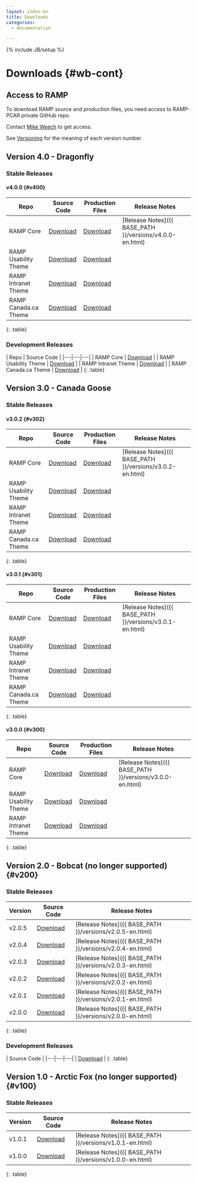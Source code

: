 ```yaml
---
layout: index-en
title: Downloads
categories:
  - documentation

---
```

{% include JB/setup %}

# Downloads {#wb-cont}


<section class="alert alert-warning">
    <h2 class="h3">Access to RAMP</h2>
    <p>To download RAMP source and production files, you need access to RAMP-PCAR private GitHub repo.</p>
    <p>Contact <a href="mailto:Mike.Weech@ec.gc.ca?Subject=RAMP%20Repo%20private%20access">Mike Weech</a> to get access.</p>
</section>

<div class="toc"></div>

See [Versioning](version-info-en.html) for the meaning of each version number.

## Version 4.0 - Dragonfly

### Stable Releases

#### v4.0.0 {#v400}

| Repo | Source Code | Production Files | Release Notes |
|---|---|---|---|
| RAMP Core | [Download](https://github.com/RAMP-PCAR/RAMP-PCAR/archive/v4.0.0.zip) | [Download](https://github.com/RAMP-PCAR/RAMP-PCAR/releases/download/v4.0.0/ramp-pcar-dist-4.0.0.zip) | [Release Notes]({{ BASE_PATH }}/versions/v4.0.0-en.html) |
| RAMP Usability Theme | [Download](https://github.com/RAMP-PCAR/ramp-theme-usability/archive/v4.0.0.zip) | [Download](https://github.com/RAMP-PCAR/ramp-theme-usability/releases/download/v4.0.0/ramp-theme-usability-dist-4.0.0.zip) |  |
| RAMP Intranet Theme | [Download](https://github.com/RAMP-PCAR/ramp-theme-intranet/archive/v4.0.0.zip) | [Download](https://github.com/RAMP-PCAR/ramp-theme-intranet/releases/download/v4.0.0/ramp-theme-intranet-dist-4.0.0.zip) |  |
| RAMP Canada.ca Theme | [Download](https://github.com/RAMP-PCAR/ramp-theme-canada/archive/v4.0.0.zip) | [Download](https://github.com/RAMP-PCAR/ramp-theme-canada/releases/download/v4.0.0/ramp-theme-canada-dist-4.0.0.zip) |  |
{: .table}

### Development Releases

| Repo | Source Code |
|---|---|---|
| RAMP Core | [Download](https://github.com/RAMP-PCAR/RAMP-PCAR/archive/develop.zip) |
| RAMP Usability Theme | [Download](https://github.com/RAMP-PCAR/ramp-theme-usability/archive/develop.zip) |
| RAMP Intranet Theme | [Download](https://github.com/RAMP-PCAR/ramp-theme-intranet/archive/develop.zip) |
| RAMP Canada.ca Theme | [Download](https://github.com/RAMP-PCAR/ramp-theme-canada/archive/develop.zip) |
{: .table}

## Version 3.0 - Canada Goose

### Stable Releases

#### v3.0.2 {#v302}

| Repo | Source Code | Production Files | Release Notes |
|---|---|---|---|
| RAMP Core | [Download](https://github.com/RAMP-PCAR/RAMP-PCAR/archive/v3.0.2.zip) | [Download](https://github.com/RAMP-PCAR/RAMP-PCAR/releases/download/v3.0.2/ramp-pcar-dist-3.0.2.zip) | [Release Notes]({{ BASE_PATH }}/versions/v3.0.2-en.html) |
| RAMP Usability Theme | [Download](https://github.com/RAMP-PCAR/ramp-theme-usability/archive/v3.0.2.zip) | [Download](https://github.com/RAMP-PCAR/ramp-theme-usability/releases/download/v3.0.2/ramp-theme-usability-dist-3.0.2.zip) |  |
| RAMP Intranet Theme | [Download](https://github.com/RAMP-PCAR/ramp-theme-intranet/archive/v3.0.2.zip) | [Download](https://github.com/RAMP-PCAR/ramp-theme-intranet/releases/download/v3.0.2/ramp-theme-intranet-dist-3.0.2.zip) |  |
| RAMP Canada.ca Theme | [Download](https://github.com/RAMP-PCAR/ramp-theme-canada/archive/v3.0.2.zip) | [Download](https://github.com/RAMP-PCAR/ramp-theme-canada/releases/download/v3.0.2/ramp-theme-canada-dist-3.0.2.zip) |  |
{: .table}

#### v3.0.1 {#v301}

| Repo | Source Code | Production Files | Release Notes |
|---|---|---|---|
| RAMP Core | [Download](https://github.com/RAMP-PCAR/RAMP-PCAR/archive/v3.0.1.zip) | [Download](https://github.com/RAMP-PCAR/RAMP-PCAR/releases/download/v3.0.1/ramp-pcar-dist-3.0.1.zip) | [Release Notes]({{ BASE_PATH }}/versions/v3.0.1-en.html) |
| RAMP Usability Theme | [Download](https://github.com/RAMP-PCAR/ramp-theme-usability/archive/v3.0.1.zip) | [Download](https://github.com/RAMP-PCAR/ramp-theme-usability/releases/download/v3.0.1/ramp-theme-usability-dist-3.0.1.zip) |  |
| RAMP Intranet Theme | [Download](https://github.com/RAMP-PCAR/ramp-theme-intranet/archive/v3.0.1.zip) | [Download](https://github.com/RAMP-PCAR/ramp-theme-intranet/releases/download/v3.0.1/ramp-theme-intranet-dist-3.0.1.zip) |  |
| RAMP Canada.ca Theme | [Download](https://github.com/RAMP-PCAR/ramp-theme-canada/archive/v3.0.1.zip) | [Download](https://github.com/RAMP-PCAR/ramp-theme-canada/releases/download/v3.0.1/ramp-theme-canada-dist-3.0.1.zip) |  |
{: .table}


#### v3.0.0 {#v300}

| Repo | Source Code | Production Files | Release Notes |
|---|---|---|---|
| RAMP Core | [Download](https://github.com/RAMP-PCAR/RAMP-PCAR/archive/v3.0.0.zip) | [Download](https://github.com/RAMP-PCAR/RAMP-PCAR/releases/download/v3.0.0/ramp-pcar-dist-3.0.0.zip) | [Release Notes]({{ BASE_PATH }}/versions/v3.0.0-en.html) |
| RAMP Usability Theme | [Download](https://github.com/RAMP-PCAR/ramp-theme-usability/archive/v3.0.0.zip) | [Download](https://github.com/RAMP-PCAR/ramp-theme-usability/releases/download/v3.0.0/ramp-theme-usability-dist-3.0.0.zip) |  |
| RAMP Intranet Theme | [Download](https://github.com/RAMP-PCAR/ramp-theme-intranet/archive/v3.0.0.zip) | [Download](https://github.com/RAMP-PCAR/ramp-theme-intranet/releases/download/v3.0.0/ramp-theme-intranet-dist-3.0.0.zip) |  |
{: .table}

## Version 2.0 - Bobcat (no longer supported) {#v200}

### Stable Releases

| Version | Source Code | Release Notes |
|---|---|---|
| v2.0.5 | [Download](https://github.com/RAMP-PCAR/RAMP-PCAR/archive/v2.0.5.zip) | [Release Notes]({{ BASE_PATH }}/versions/v2.0.5-en.html) |
| v2.0.4 | [Download](https://github.com/RAMP-PCAR/RAMP-PCAR/archive/v2.0.4.zip) | [Release Notes]({{ BASE_PATH }}/versions/v2.0.4-en.html) |
| v2.0.3 | [Download](https://github.com/RAMP-PCAR/RAMP-PCAR/archive/v2.0.3.zip) | [Release Notes]({{ BASE_PATH }}/versions/v2.0.3-en.html) |
| v2.0.2 | [Download](https://github.com/RAMP-PCAR/RAMP-PCAR/archive/v2.0.2.zip) | [Release Notes]({{ BASE_PATH }}/versions/v2.0.2-en.html) |
| v2.0.1 | [Download](https://github.com/RAMP-PCAR/RAMP-PCAR/archive/v2.0.1.zip) | [Release Notes]({{ BASE_PATH }}/versions/v2.0.1-en.html) |
| v2.0.0 | [Download](https://github.com/RAMP-PCAR/RAMP-PCAR/archive/v2.0.0.zip) | [Release Notes]({{ BASE_PATH }}/versions/v2.0.0-en.html) |
{: .table}


### Development Releases

| Source Code |
|---|---|---|
| [Download](https://github.com/RAMP-PCAR/RAMP-PCAR/archive/v2.0.zip) |
{: .table}

## Version 1.0 - Arctic Fox (no longer supported) {#v100}

### Stable Releases

| Version | Source Code | Release Notes |
|---|---|---|
| v1.0.1 | [Download](https://github.com/RAMP-PCAR/RAMP-PCAR/archive/v1.0.1.zip) | [Release Notes]({{ BASE_PATH }}/versions/v1.0.1-en.html) |
| v1.0.0 | [Download](https://github.com/RAMP-PCAR/RAMP-PCAR/archive/v1.0.0.zip) | [Release Notes]({{ BASE_PATH }}/versions/v1.0.0-en.html) | 
{: .table}